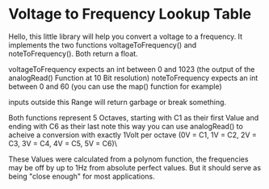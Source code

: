  # Voltage to Frequency Lookup Table
 Hello, this little library will help you convert a voltage to a frequency.
 It implements the two functions voltageToFrequency() and noteToFrequency(). Both return a float.
  
 voltageToFrequency expects an int between 0 and 1023 (the output of the analogRead() Function at 10 Bit resolution)
 noteToFrequency expects an int between 0 and 60 (you can use the map() function for example)
 
 inputs outside this Range will return garbage or break something.
 
 Both functions represent 5 Octaves, starting with C1 as their first Value and ending with C6 as their last note
 this way you can use analogRead() to acheive a conversion with exactly 1Volt per octave
 (0V = C1, 1V = C2, 2V = C3, 3V = C4, 4V = C5, 5V = C6)\
 
 These Values were calculated from a polynom function, the frequencies may be off by up to 1Hz from absolute perfect values.
 But it should serve as being "close enough" for most applications.
